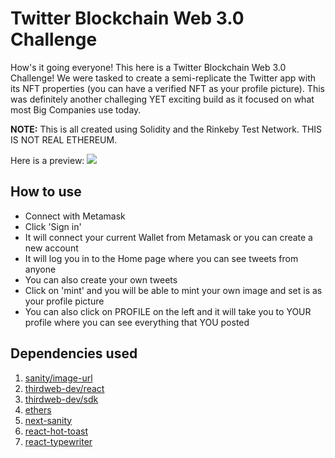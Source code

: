 # Twitter Blockchain Web 3.0 Challenge
How's it going everyone! This here is a Twitter Blockchain Web 3.0 Challenge! We were tasked to create a semi-replicate
the Twitter app with its NFT properties (you can have a verified NFT as your profile picture). This was definitely another challeging YET exciting build as it focused on what most Big Companies use today.

**NOTE:** This is all created using Solidity and the Rinkeby Test Network. THIS IS NOT REAL ETHEREUM. 

Here is a preview:
![](/assets/tred.JPG|width=400px)

## How to use
- Connect with Metamask 
- Click 'Sign in'
- It will connect your current Wallet from Metamask or you can create a new account
- It will log you in to the Home page where you can see tweets from anyone
- You can also create your own tweets
- Click on 'mint' and you will be able to mint your own image and set is as your profile picture
- You can also click on PROFILE on the left and it will take you to YOUR profile where you can see 
everything that YOU posted

## Dependencies used
1) [sanity/image-url](https://www.sanity.io/docs/image-url)
2) [thirdweb-dev/react](https://portal.thirdweb.com/learn-thirdweb)
3) [thirdweb-dev/sdk](https://portal.thirdweb.com/learn-thirdweb)
4) [ethers](https://github.com/ethers-io/ethers.js)
5) [next-sanity](https://www.npmjs.com/package/next-sanity)
6) [react-hot-toast](https://react-hot-toast.com/)
7) [react-typewriter](https://github.com/ianbjorndilling/react-typewriter)